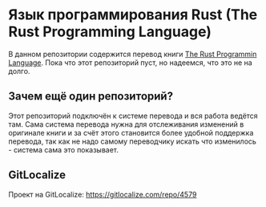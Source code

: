 # Язык программирования Rust (The Rust Programming Language)

В данном репозитории содержится перевод книги [The Rust Programmin Language](https://github.com/rust-lang/book).
Пока что этот репозиторий пуст, но надеемся, что это не на долго.

## Зачем ещё один репозиторий?

Этот репозиторий подключён к системе перевода и вся работа ведётся там.
Сама система перевода нужна для отслеживания изменений в оригинале книги и
за счёт этого становится более удобной поддержка перевода, так как не надо
самому переводчику искать что изменилось - система сама это показывает.

## GitLocalize

Проект на GitLocalize: https://gitlocalize.com/repo/4579

